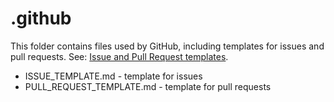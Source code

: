 # .github #

This folder contains files used by GitHub, including templates for issues and pull requests.
See:  [Issue and Pull Request templates](https://github.com/blog/2111-issue-and-pull-request-templates).

* ISSUE_TEMPLATE.md - template for issues
* PULL_REQUEST_TEMPLATE.md - template for pull requests
